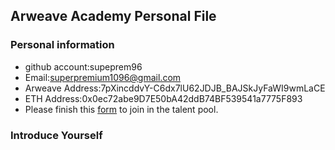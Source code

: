 ## Arweave Academy Personal File

### Personal information

- github account:supeprem96
- Email:superpremium1096@gmail.com
- Arweave Address:7pXincddvY-C6dx7lU62JDJB_BAJSkJyFaWI9wmLaCE
- ETH Address:0x0ec72abe9D7E50bA42ddB74BF539541a7775F893
- Please finish this [form](https://docs.google.com/forms/d/e/1FAIpQLSfWA5fIIcBgmRppm3jNz5vmf9Mai_QMVil-2pO4r7YKn_Zhtw/viewform?usp=sf_link) to join in the talent pool.

### Introduce Yourself
